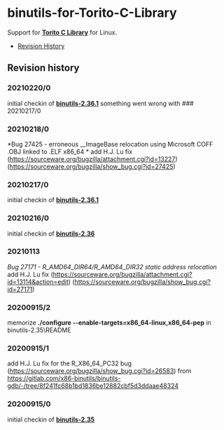 # binutils-for-Torito-C-Library
Support for [**Torito C Library**](https://github.com/KilianKegel/torito-C-Library#torito-c-library) for Linux.

* [Revision History](https://github.com/KilianKegel/binutils-for-Torito-C-Library#revision-history)

## Revision history

### 20210220/0
initial checkin of [**binutils-2.36.1**](https://ftp.gnu.org/gnu/binutils/binutils-2.36.1.tar.xz)
something went wrong with ### 20210217/0

### 20210218/0
*Bug 27425 - erroneous __ImageBase relocation using Microsoft COFF .OBJ linked to .ELF x86_64 *
add H.J. Lu fix (https://sourceware.org/bugzilla/attachment.cgi?id=13227)
(https://sourceware.org/bugzilla/show_bug.cgi?id=27425)

### 20210217/0
initial checkin of [**binutils-2.36.1**](https://ftp.gnu.org/gnu/binutils/binutils-2.36.1.tar.xz)

### 20210216/0
initial checkin of [**binutils-2.36**](https://ftp.gnu.org/gnu/binutils/binutils-2.36.tar.xz)

### 20210113
*Bug 27171 - R_AMD64_DIR64/R_AMD64_DIR32 static address relocation*
add H.J. Lu fix (https://sourceware.org/bugzilla/attachment.cgi?id=13114&action=edit)
(https://sourceware.org/bugzilla/show_bug.cgi?id=27171)

### 20200915/2
memorize **./configure --enable-targets=x86_64-linux,x86_64-pep** in binutils-2.35\README

### 20200915/1
add H.J. Lu fix for the R_X86_64_PC32 bug (https://sourceware.org/bugzilla/show_bug.cgi?id=26583)
from https://gitlab.com/x86-binutils/binutils-gdb/-/tree/8f241fc68b1bd1836be12882cbf5d3ddaae48324

### 20200915/0
initial checkin of [**binutils-2.35**](https://ftp.gnu.org/gnu/binutils/binutils-2.35.tar.xz)
